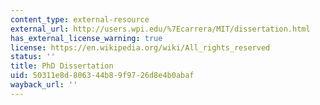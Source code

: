 ```yaml
---
content_type: external-resource
external_url: http://users.wpi.edu/%7Ecarrera/MIT/dissertation.html
has_external_license_warning: true
license: https://en.wikipedia.org/wiki/All_rights_reserved
status: ''
title: PhD Dissertation
uid: 50311e8d-8063-44b8-9f97-26d8e4b0abaf
wayback_url: ''
---
```

